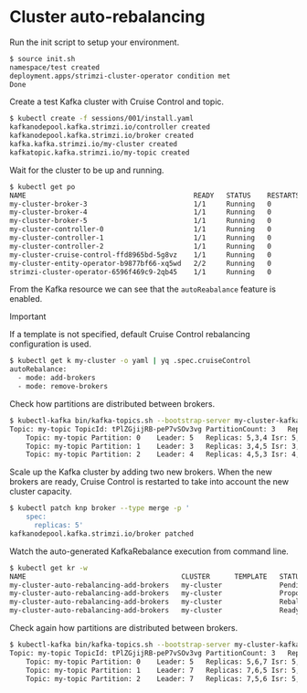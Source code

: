 # Cluster auto-rebalancing

Run the init script to setup your environment.

```sh
$ source init.sh 
namespace/test created
deployment.apps/strimzi-cluster-operator condition met
Done
```

Create a test Kafka cluster with Cruise Control and topic.

```sh
$ kubectl create -f sessions/001/install.yaml
kafkanodepool.kafka.strimzi.io/controller created
kafkanodepool.kafka.strimzi.io/broker created
kafka.kafka.strimzi.io/my-cluster created
kafkatopic.kafka.strimzi.io/my-topic created
```

Wait for the cluster to be up and running.

```sh
$ kubectl get po
NAME                                         READY   STATUS    RESTARTS   AGE
my-cluster-broker-3                          1/1     Running   0          86s
my-cluster-broker-4                          1/1     Running   0          86s
my-cluster-broker-5                          1/1     Running   0          86s
my-cluster-controller-0                      1/1     Running   0          85s
my-cluster-controller-1                      1/1     Running   0          85s
my-cluster-controller-2                      1/1     Running   0          85s
my-cluster-cruise-control-ffd8965bd-5g8vz    1/1     Running   0          33s
my-cluster-entity-operator-b9877bf66-xq5wd   2/2     Running   0          55s
strimzi-cluster-operator-6596f469c9-2qb45    1/1     Running   0          2m11s
```

From the Kafka resource we can see that the `autoReabalance` feature is enabled.

> [!IMPORTANT]
> If a template is not specified, default Cruise Control rebalancing configuration is used.

```sh
$ kubectl get k my-cluster -o yaml | yq .spec.cruiseControl
autoRebalance:
  - mode: add-brokers
  - mode: remove-brokers
```

Check how partitions are distributed between brokers.

```sh
$ kubectl-kafka bin/kafka-topics.sh --bootstrap-server my-cluster-kafka-bootstrap:9092 --describe --topic my-topic
Topic: my-topic	TopicId: tPlZGjijRB-peP7vSOv3vg	PartitionCount: 3	ReplicationFactor: 3	Configs: min.insync.replicas=2,segment.bytes=1073741824,retention.ms=7200000
	Topic: my-topic	Partition: 0	Leader: 5	Replicas: 5,3,4	Isr: 5,3,4	Elr: 	LastKnownElr: 
	Topic: my-topic	Partition: 1	Leader: 3	Replicas: 3,4,5	Isr: 3,4,5	Elr: 	LastKnownElr: 
	Topic: my-topic	Partition: 2	Leader: 4	Replicas: 4,5,3	Isr: 4,5,3	Elr: 	LastKnownElr: 
```

Scale up the Kafka cluster by adding two new brokers.
When the new brokers are ready, Cruise Control is restarted to take into account the new cluster capacity.

```sh
$ kubectl patch knp broker --type merge -p '
    spec:
      replicas: 5'
kafkanodepool.kafka.strimzi.io/broker patched
```

Watch the auto-generated KafkaRebalance execution from command line.

```sh
$ kubectl get kr -w
NAME                                      CLUSTER      TEMPLATE   STATUS
my-cluster-auto-rebalancing-add-brokers   my-cluster              PendingProposal
my-cluster-auto-rebalancing-add-brokers   my-cluster              ProposalReady
my-cluster-auto-rebalancing-add-brokers   my-cluster              Rebalancing
my-cluster-auto-rebalancing-add-brokers   my-cluster              Ready
```

Check again how partitions are distributed between brokers.

```sh
$ kubectl-kafka bin/kafka-topics.sh --bootstrap-server my-cluster-kafka-bootstrap:9092 --describe --topic my-topic
Topic: my-topic	TopicId: tPlZGjijRB-peP7vSOv3vg	PartitionCount: 3	ReplicationFactor: 3	Configs: min.insync.replicas=2,segment.bytes=1073741824,retention.ms=7200000
	Topic: my-topic	Partition: 0	Leader: 5	Replicas: 5,6,7	Isr: 5,6,7	Elr: 	LastKnownElr: 
	Topic: my-topic	Partition: 1	Leader: 7	Replicas: 7,6,5	Isr: 5,6,7	Elr: 	LastKnownElr: 
	Topic: my-topic	Partition: 2	Leader: 7	Replicas: 7,5,6	Isr: 5,6,7	Elr: 	LastKnownElr: 
```
